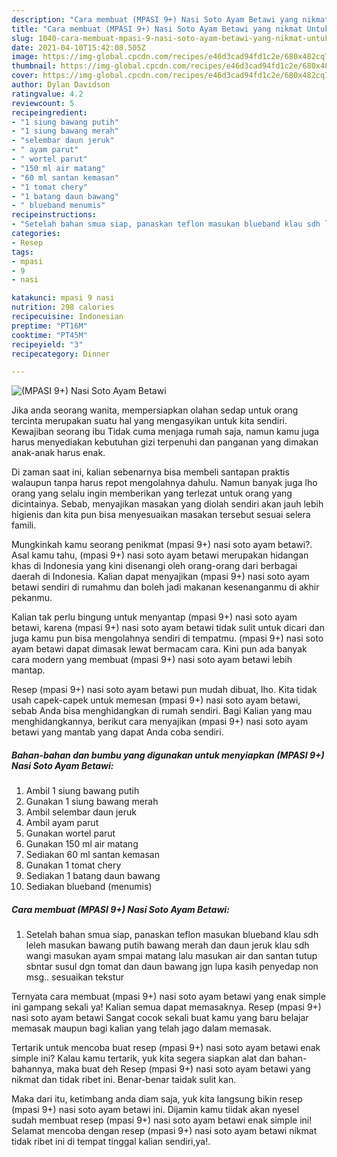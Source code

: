 ```yaml
---
description: "Cara membuat (MPASI 9+) Nasi Soto Ayam Betawi yang nikmat Untuk Jualan"
title: "Cara membuat (MPASI 9+) Nasi Soto Ayam Betawi yang nikmat Untuk Jualan"
slug: 1040-cara-membuat-mpasi-9-nasi-soto-ayam-betawi-yang-nikmat-untuk-jualan
date: 2021-04-10T15:42:08.505Z
image: https://img-global.cpcdn.com/recipes/e46d3cad94fd1c2e/680x482cq70/mpasi-9-nasi-soto-ayam-betawi-foto-resep-utama.jpg
thumbnail: https://img-global.cpcdn.com/recipes/e46d3cad94fd1c2e/680x482cq70/mpasi-9-nasi-soto-ayam-betawi-foto-resep-utama.jpg
cover: https://img-global.cpcdn.com/recipes/e46d3cad94fd1c2e/680x482cq70/mpasi-9-nasi-soto-ayam-betawi-foto-resep-utama.jpg
author: Dylan Davidson
ratingvalue: 4.2
reviewcount: 5
recipeingredient:
- "1 siung bawang putih"
- "1 siung bawang merah"
- "selembar daun jeruk"
- " ayam parut"
- " wortel parut"
- "150 ml air matang"
- "60 ml santan kemasan"
- "1 tomat chery"
- "1 batang daun bawang"
- " blueband menumis"
recipeinstructions:
- "Setelah bahan smua siap, panaskan teflon masukan blueband klau sdh leleh masukan bawang putih bawang merah dan daun jeruk klau sdh wangi masukan ayam smpai matang lalu masukan air dan santan tutup sbntar susul dgn tomat dan daun bawang jgn lupa kasih penyedap non msg.. sesuaikan tekstur"
categories:
- Resep
tags:
- mpasi
- 9
- nasi

katakunci: mpasi 9 nasi 
nutrition: 298 calories
recipecuisine: Indonesian
preptime: "PT16M"
cooktime: "PT45M"
recipeyield: "3"
recipecategory: Dinner

---
```



![(MPASI 9+) Nasi Soto Ayam Betawi](https://img-global.cpcdn.com/recipes/e46d3cad94fd1c2e/680x482cq70/mpasi-9-nasi-soto-ayam-betawi-foto-resep-utama.jpg)

Jika anda seorang wanita, mempersiapkan olahan sedap untuk orang tercinta merupakan suatu hal yang mengasyikan untuk kita sendiri. Kewajiban seorang ibu Tidak cuma menjaga rumah saja, namun kamu juga harus menyediakan kebutuhan gizi terpenuhi dan panganan yang dimakan anak-anak harus enak.

Di zaman  saat ini, kalian sebenarnya bisa membeli santapan praktis walaupun tanpa harus repot mengolahnya dahulu. Namun banyak juga lho orang yang selalu ingin memberikan yang terlezat untuk orang yang dicintainya. Sebab, menyajikan masakan yang diolah sendiri akan jauh lebih higienis dan kita pun bisa menyesuaikan masakan tersebut sesuai selera famili. 



Mungkinkah kamu seorang penikmat (mpasi 9+) nasi soto ayam betawi?. Asal kamu tahu, (mpasi 9+) nasi soto ayam betawi merupakan hidangan khas di Indonesia yang kini disenangi oleh orang-orang dari berbagai daerah di Indonesia. Kalian dapat menyajikan (mpasi 9+) nasi soto ayam betawi sendiri di rumahmu dan boleh jadi makanan kesenanganmu di akhir pekanmu.

Kalian tak perlu bingung untuk menyantap (mpasi 9+) nasi soto ayam betawi, karena (mpasi 9+) nasi soto ayam betawi tidak sulit untuk dicari dan juga kamu pun bisa mengolahnya sendiri di tempatmu. (mpasi 9+) nasi soto ayam betawi dapat dimasak lewat bermacam cara. Kini pun ada banyak cara modern yang membuat (mpasi 9+) nasi soto ayam betawi lebih mantap.

Resep (mpasi 9+) nasi soto ayam betawi pun mudah dibuat, lho. Kita tidak usah capek-capek untuk memesan (mpasi 9+) nasi soto ayam betawi, sebab Anda bisa menghidangkan di rumah sendiri. Bagi Kalian yang mau menghidangkannya, berikut cara menyajikan (mpasi 9+) nasi soto ayam betawi yang mantab yang dapat Anda coba sendiri.

<!--inarticleads1-->

##### Bahan-bahan dan bumbu yang digunakan untuk menyiapkan (MPASI 9+) Nasi Soto Ayam Betawi:

1. Ambil 1 siung bawang putih
1. Gunakan 1 siung bawang merah
1. Ambil selembar daun jeruk
1. Ambil  ayam parut
1. Gunakan  wortel parut
1. Gunakan 150 ml air matang
1. Sediakan 60 ml santan kemasan
1. Gunakan 1 tomat chery
1. Sediakan 1 batang daun bawang
1. Sediakan  blueband (menumis)




<!--inarticleads2-->

##### Cara membuat (MPASI 9+) Nasi Soto Ayam Betawi:

1. Setelah bahan smua siap, panaskan teflon masukan blueband klau sdh leleh masukan bawang putih bawang merah dan daun jeruk klau sdh wangi masukan ayam smpai matang lalu masukan air dan santan tutup sbntar susul dgn tomat dan daun bawang jgn lupa kasih penyedap non msg.. sesuaikan tekstur




Ternyata cara membuat (mpasi 9+) nasi soto ayam betawi yang enak simple ini gampang sekali ya! Kalian semua dapat memasaknya. Resep (mpasi 9+) nasi soto ayam betawi Sangat cocok sekali buat kamu yang baru belajar memasak maupun bagi kalian yang telah jago dalam memasak.

Tertarik untuk mencoba buat resep (mpasi 9+) nasi soto ayam betawi enak simple ini? Kalau kamu tertarik, yuk kita segera siapkan alat dan bahan-bahannya, maka buat deh Resep (mpasi 9+) nasi soto ayam betawi yang nikmat dan tidak ribet ini. Benar-benar taidak sulit kan. 

Maka dari itu, ketimbang anda diam saja, yuk kita langsung bikin resep (mpasi 9+) nasi soto ayam betawi ini. Dijamin kamu tiidak akan nyesel sudah membuat resep (mpasi 9+) nasi soto ayam betawi enak simple ini! Selamat mencoba dengan resep (mpasi 9+) nasi soto ayam betawi nikmat tidak ribet ini di tempat tinggal kalian sendiri,ya!.

